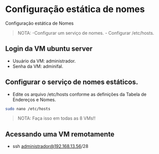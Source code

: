 <h1 align="left"> Configuração estática de nomes</h1>

Configuração estática de Nomes

> NOTA: -Configurar um serviço de nomes.
        - Configurar /etc/hosts.

## Login da VM ubuntu server

* Usuário da VM: administrador.
* Senha da VM: adminifal.

## Configurar o serviço de nomes estáticos.

* Edite os arquivo /etc/hosts conforme as definições da Tabela de Endereços e Nomes.
```bash
sudo nano /etc/hosts
```
>NOTA: Faça isso em todas as 8 VMs!!

## Acessando uma VM remotamente


* ssh administrador@192.168.13.56/28


